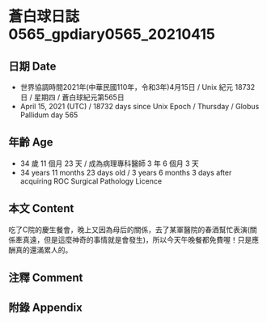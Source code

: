 [_metadata_:encoding]: - "utf-8"
[_metadata_:language]: - "zh-Hant-TW"
[_metadata_:fileformat]: - "markdown"
[_metadata_:MIME_type]: - "text/plain"
[_metadata_:markdown_version]: - "commonmark version 0.29"
[_metadata_:markdown_spec]: - "https://spec.commonmark.org/0.29/"

# 蒼白球日誌0565_gpdiary0565_20210415 #

## 日期 Date ##

* 世界協調時間2021年(中華民國110年，令和3年)4月15日 / Unix 紀元 18732 日 / 星期四 / 蒼白球紀元第565日
* April 15, 2021 (UTC) / 18732 days since Unix Epoch / Thursday / Globus Pallidum day 565

## 年齡 Age ##

* 34 歲 11 個月 23 天 / 成為病理專科醫師 3 年 6 個月 3 天
* 34 years 11 months 23 days old / 3 years 6 months 3 days after acquiring ROC Surgical Pathology Licence

## 本文 Content ##

吃了C院的慶生餐會，晚上又因為母后的關係，去了某軍醫院的春酒幫忙表演(關係牽真遠，但是這麼神奇的事情就是會發生)，所以今天午晚餐都免費喔！只是應酬真的還滿累人的。    

## 注釋 Comment ##


## 附錄 Appendix ##

